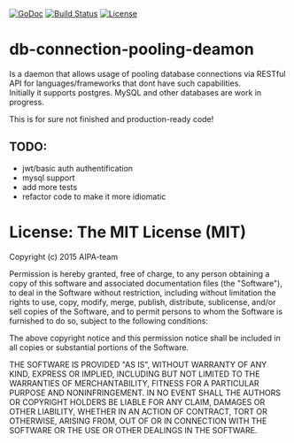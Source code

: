 [![GoDoc](https://godoc.org/github.com/AIPA-team/db-connection-pooling-deamon?status.svg)](https://godoc.org/github.com/AIPA-team/db-connection-pooling-deamon)
[![Build Status](https://travis-ci.org/AIPA-team/db-connection-pooling-daemon.svg)](https://travis-ci.org/AIPA-team/db-connection-pooling-daemon)
[![License](http://img.shields.io/:license-mit-blue.svg)](http://doge.mit-license.org)

# db-connection-pooling-deamon

Is a daemon that allows usage of pooling database connections via RESTful API for languages/frameworks that dont have such capabilities.  
Initially it supports postgres. MySQL and other databases are work in progress.

This is for sure not finished and production-ready code!

## TODO:
- jwt/basic auth authentification
- mysql support
- add more tests
- refactor code to make it more idiomatic

# License: The MIT License (MIT)

Copyright (c) 2015 AIPA-team

Permission is hereby granted, free of charge, to any person obtaining a copy
of this software and associated documentation files (the "Software"), to deal
in the Software without restriction, including without limitation the rights
to use, copy, modify, merge, publish, distribute, sublicense, and/or sell
copies of the Software, and to permit persons to whom the Software is
furnished to do so, subject to the following conditions:

The above copyright notice and this permission notice shall be included in all
copies or substantial portions of the Software.

THE SOFTWARE IS PROVIDED "AS IS", WITHOUT WARRANTY OF ANY KIND, EXPRESS OR
IMPLIED, INCLUDING BUT NOT LIMITED TO THE WARRANTIES OF MERCHANTABILITY,
FITNESS FOR A PARTICULAR PURPOSE AND NONINFRINGEMENT. IN NO EVENT SHALL THE
AUTHORS OR COPYRIGHT HOLDERS BE LIABLE FOR ANY CLAIM, DAMAGES OR OTHER
LIABILITY, WHETHER IN AN ACTION OF CONTRACT, TORT OR OTHERWISE, ARISING FROM,
OUT OF OR IN CONNECTION WITH THE SOFTWARE OR THE USE OR OTHER DEALINGS IN THE
SOFTWARE.
